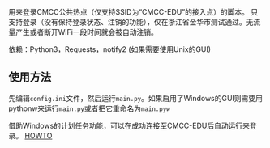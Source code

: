 用来登录CMCC公共热点（仅支持SSID为“CMCC-EDU”的接入点）的脚本。
只支持登录（没有保持登录状态、注销的功能），仅在浙江省金华市测试通过。无流量产生或者断开WiFi一段时间就会被自动注销。

依赖：Python3，Requests，notify2 (如果需要使用Unix的GUI)

使用方法
----
先编辑`config.ini`文件，然后运行`main.py`。如果启用了Windows的GUI则需要用pythonw来运行`main.py`或者把它重命名为`main.pyw`

借助Windows的计划任务功能，可以在成功连接至CMCC-EDU后自动运行来登录。
[HOWTO](http://superuser.com/questions/262799/how-to-launch-a-command-on-network-connection-disconnection)
